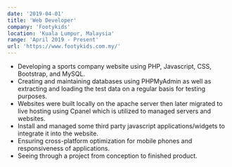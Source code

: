 ```yaml
---
date: '2019-04-01'
title: 'Web Developer'
company: 'Footykids'
location: 'Kuala Lumpur, Malaysia'
range: 'April 2019 - Present'
url: 'https://www.footykids.com.my/'
---
```


- Developing a sports company website using PHP, Javascript, CSS, Bootstrap, and MySQL.
- Creating and maintaining databases using PHPMyAdmin as well as extracting and loading the test data on a regular basis for testing purposes.
- Websites were built locally on the apache server then later migrated to live hosting using Cpanel which is utilized to managed servers and websites.
- Install and managed some third party javascript applications/widgets to integrate it into the website.
- Ensuring cross-platform optimization for mobile phones and responsiveness of applications.
- Seeing through a project from conception to finished product.